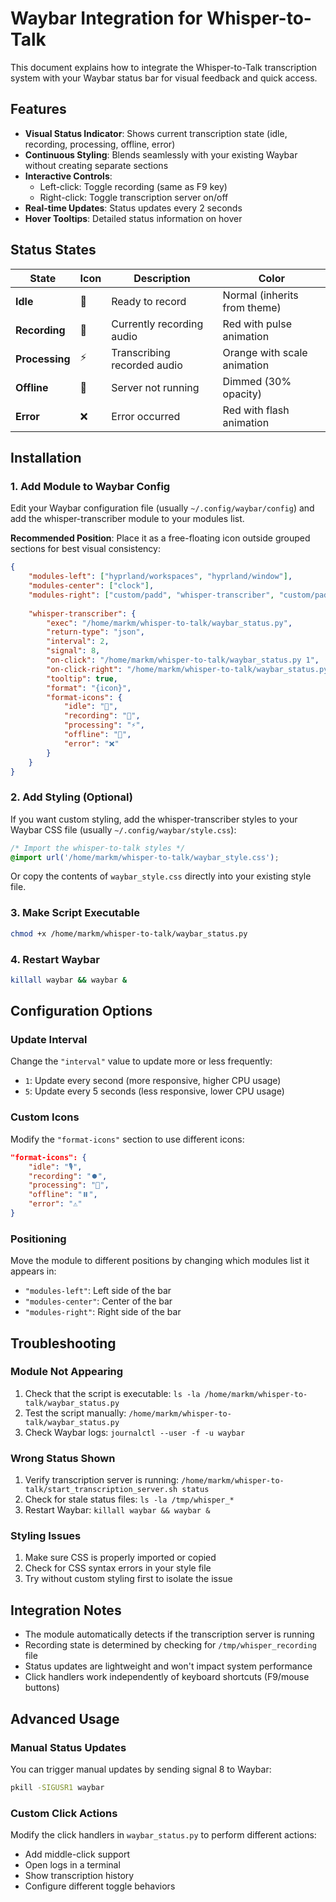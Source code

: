 # Waybar Integration for Whisper-to-Talk

This document explains how to integrate the Whisper-to-Talk transcription system with your Waybar status bar for visual feedback and quick access.

## Features

- **Visual Status Indicator**: Shows current transcription state (idle, recording, processing, offline, error)
- **Continuous Styling**: Blends seamlessly with your existing Waybar without creating separate sections
- **Interactive Controls**: 
  - Left-click: Toggle recording (same as F9 key)
  - Right-click: Toggle transcription server on/off
- **Real-time Updates**: Status updates every 2 seconds
- **Hover Tooltips**: Detailed status information on hover

## Status States

| State | Icon | Description | Color |
|-------|------|-------------|-------|
| **Idle** | 🎤 | Ready to record | Normal (inherits from theme) |
| **Recording** | 🔴 | Currently recording audio | Red with pulse animation |
| **Processing** | ⚡ | Transcribing recorded audio | Orange with scale animation |
| **Offline** | 🎤 | Server not running | Dimmed (30% opacity) |
| **Error** | ❌ | Error occurred | Red with flash animation |

## Installation

### 1. Add Module to Waybar Config

Edit your Waybar configuration file (usually `~/.config/waybar/config`) and add the whisper-transcriber module to your modules list.

**Recommended Position**: Place it as a free-floating icon outside grouped sections for best visual consistency:

```json
{
    "modules-left": ["hyprland/workspaces", "hyprland/window"],
    "modules-center": ["clock"],
    "modules-right": ["custom/padd", "whisper-transcriber", "custom/padd", "custom/l_end", "pulseaudio", "network", "battery", "custom/r_end"],
    
    "whisper-transcriber": {
        "exec": "/home/markm/whisper-to-talk/waybar_status.py",
        "return-type": "json",
        "interval": 2,
        "signal": 8,
        "on-click": "/home/markm/whisper-to-talk/waybar_status.py 1",
        "on-click-right": "/home/markm/whisper-to-talk/waybar_status.py 3",
        "tooltip": true,
        "format": "{icon}",
        "format-icons": {
            "idle": "🎤",
            "recording": "🔴", 
            "processing": "⚡",
            "offline": "🎤",
            "error": "❌"
        }
    }
}
```

### 2. Add Styling (Optional)

If you want custom styling, add the whisper-transcriber styles to your Waybar CSS file (usually `~/.config/waybar/style.css`):

```css
/* Import the whisper-to-talk styles */
@import url('/home/markm/whisper-to-talk/waybar_style.css');
```

Or copy the contents of `waybar_style.css` directly into your existing style file.

### 3. Make Script Executable

```bash
chmod +x /home/markm/whisper-to-talk/waybar_status.py
```

### 4. Restart Waybar

```bash
killall waybar && waybar &
```

## Configuration Options

### Update Interval
Change the `"interval"` value to update more or less frequently:
- `1`: Update every second (more responsive, higher CPU usage)
- `5`: Update every 5 seconds (less responsive, lower CPU usage)

### Custom Icons
Modify the `"format-icons"` section to use different icons:
```json
"format-icons": {
    "idle": "🎙️",
    "recording": "⏺️", 
    "processing": "🔄",
    "offline": "⏸️",
    "error": "⚠️"
}
```

### Positioning
Move the module to different positions by changing which modules list it appears in:
- `"modules-left"`: Left side of the bar
- `"modules-center"`: Center of the bar  
- `"modules-right"`: Right side of the bar

## Troubleshooting

### Module Not Appearing
1. Check that the script is executable: `ls -la /home/markm/whisper-to-talk/waybar_status.py`
2. Test the script manually: `/home/markm/whisper-to-talk/waybar_status.py`
3. Check Waybar logs: `journalctl --user -f -u waybar`

### Wrong Status Shown
1. Verify transcription server is running: `/home/markm/whisper-to-talk/start_transcription_server.sh status`
2. Check for stale status files: `ls -la /tmp/whisper_*`
3. Restart Waybar: `killall waybar && waybar &`

### Styling Issues
1. Make sure CSS is properly imported or copied
2. Check for CSS syntax errors in your style file
3. Try without custom styling first to isolate the issue

## Integration Notes

- The module automatically detects if the transcription server is running
- Recording state is determined by checking for `/tmp/whisper_recording` file
- Status updates are lightweight and won't impact system performance
- Click handlers work independently of keyboard shortcuts (F9/mouse buttons)

## Advanced Usage

### Manual Status Updates
You can trigger manual updates by sending signal 8 to Waybar:
```bash
pkill -SIGUSR1 waybar
```

### Custom Click Actions
Modify the click handlers in `waybar_status.py` to perform different actions:
- Add middle-click support
- Open logs in a terminal
- Show transcription history
- Configure different toggle behaviors